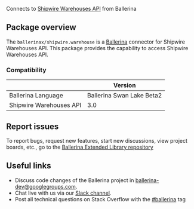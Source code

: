 Connects to [Shipwire Warehouses API](https://www.shipwire.com/developers/warehouse) from Ballerina

## Package overview
The `ballerinax/shipwire.warehouse` is a [Ballerina](https://ballerina.io/) connector for Shipwire Warehouses API.
This package provides the capability to access Shipwire Warehouses API.

### Compatibility
|                                   | Version                         |
|-----------------------------------|---------------------------------|
| Ballerina Language                | Ballerina Swan Lake Beta2       | 
| Shipwire Warehouses API           | 3.0                             |

## Report issues
To report bugs, request new features, start new discussions, view project boards, etc., go to the [Ballerina Extended Library repository](https://github.com/ballerina-platform/ballerina-extended-library)

## Useful links
- Discuss code changes of the Ballerina project in [ballerina-dev@googlegroups.com](mailto:ballerina-dev@googlegroups.com).
- Chat live with us via our [Slack channel](https://ballerina.io/community/slack/).
- Post all technical questions on Stack Overflow with the [#ballerina](https://stackoverflow.com/questions/tagged/ballerina) tag
